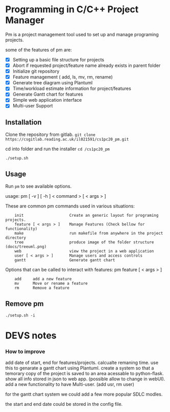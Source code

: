 # Programming in C/C++ Project Manager

Pm is a project management tool used to set up and manage programing projects.

some of the features of pm are:

- [x] Setting up a basic file structure for projects
- [x] Abort if requested project/feature name already exists in parent folder
- [x] Initialize git repository
- [x] Feature management ( add, ls, mv, rm, rename)
- [x] Generate tree diagram using Plantuml
- [x] Time/workload estimate information for project/features
- [x] Generate Gantt chart for features
- [x] Simple web application interface
- [x] Multi-user Support

## Installation

Clone the repository from gitlab.
`git clone https://csgitlab.reading.ac.uk/il021591/cs1pc20_pm.git`

cd into folder and run the installer
`cd /cs1pc20_pm`

`./setup.sh`

## Usage

Run `pm` to see available options.

usage: pm [ -v ] [ -h ]
< command > [ < args > ]

These are common pm commands used in various situations:

        init                    Create an generic layout for programing projects.
        feature [ < args > ]    Manage Features (Check bellow for functionality)
        make                    run makefile from anywhere in the project directory
        tree                    produce image of the folder structure (docs/treeuml.png)
        web                     view the project in a web application
        user [ < args > ]       Manage users and access controls
        gantt                   Generate gantt chart

Options that can be called to interact with features: pm feature [ < args > ]

        add     add a new feature
        mv      Move or rename a feature
        rm      Remove a feature 

## Remove pm

`./setup.sh -i`

# DEVS notes
### How to improve
add date of start, end for features/projects. calcualte remaning time. use this to genarate a gantt chart using Plantuml. create a system so that a temorary copy of the project is saved to an area acessable to python-flask. show all info stored in json to web app. (possible allow to change in webUI). add a new functionality to have Multi-user. (add usr, rm user)

for the gantt chart system we could add a few more popular SDLC modles. 

the start and end date could be stored in the config file.
